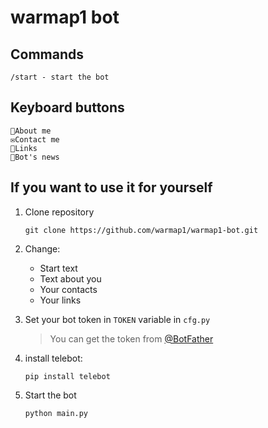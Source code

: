 # warmap1 bot

## Commands
```
/start - start the bot
```

## Keyboard buttons

```
📝About me
✉️Contact me
🔗Links
📰Bot's news
```

## If you want to use it for yourself
1. Clone repository<br>
    ```
    git clone https://github.com/warmap1/warmap1-bot.git
    ```
2. Change:<br>
    - Start text
    - Text about you
    - Your contacts
    - Your links

3. Set your bot token in ```TOKEN``` variable in ```cfg.py```
   > You can get the token from [@BotFather](https://t.me/BotFather)
    
4. install telebot:<br>
    ```
    pip install telebot
    ```

5. Start the bot<br>
   ```
   python main.py
   ```
